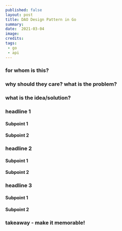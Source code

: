 ```yaml
---
published: false
layout: post
title: DAO Design Pattern in Go
summary:
date:  2021-03-04
image:
credits:
tags:
 - go
 - api
---
```


### for whom is this?

### why should they care? what is the problem?

### what is the idea/solution?

### headline 1

#### Subpoint 1
#### Subpoint 2

### headline 2

#### Subpoint 1
#### Subpoint 2

### headline 3

#### Subpoint 1
#### Subpoint 2

### takeaway - make it memorable!
